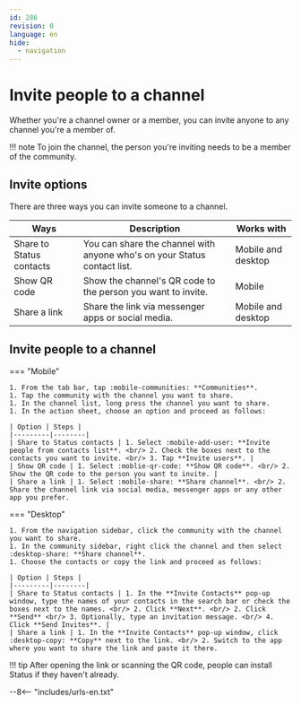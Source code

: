 ```yaml
---
id: 286
revision: 0
language: en
hide:
  - navigation
---
```


# Invite people to a channel

Whether you're a channel owner or a member, you can invite anyone to any channel you're a member of.

!!! note
    To join the channel, the person you're inviting needs to be a member of the community.

## Invite options

There are three ways you can invite someone to a channel.

| Ways | Description | Works with |
|---------|-------------|------|
| Share to Status contacts | You can share the channel with anyone who's on your Status contact list. | Mobile and desktop |
| Show QR code | Show the channel's QR code to the person you want to invite. | Mobile |
| Share a link | Share the link via messenger apps or social media. | Mobile and desktop |

## Invite people to a channel

=== "Mobile"

    1. From the tab bar, tap :mobile-communities: **Communities**.
    1. Tap the community with the channel you want to share.
    1. In the channel list, long press the channel you want to share.
    1. In the action sheet, choose an option and proceed as follows:

    | Option | Steps |
    |---------|--------|
    | Share to Status contacts | 1. Select :mobile-add-user: **Invite people from contacts list**. <br/> 2. Check the boxes next to the contacts you want to invite. <br/> 3. Tap **Invite users**. |
    | Show QR code | 1. Select :moblie-qr-code: **Show QR code**. <br/> 2. Show the QR code to the person you want to invite. |
    | Share a link | 1. Select :mobile-share: **Share channel**. <br/> 2. Share the channel link via social media, messenger apps or any other app you prefer. 

=== "Desktop"

    1. From the navigation sidebar, click the community with the channel you want to share.
    1. In the community sidebar, right click the channel and then select :desktop-share: **Share channel**.
    1. Choose the contacts or copy the link and proceed as follows:

    | Option | Steps |
    |---------|--------|
    | Share to Status contacts | 1. In the **Invite Contacts** pop-up window, type the names of your contacts in the search bar or check the boxes next to the names. <br/> 2. Click **Next**. <br/> 2. Click **Send** <br/> 3. Optionally, type an invitation message. <br/> 4. Click **Send Invites**. |
    | Share a link | 1. In the **Invite Contacts** pop-up window, click :desktop-copy: **Copy** next to the link. <br/> 2. Switch to the app where you want to share the link and paste it there.

!!! tip
    After opening the link or scanning the QR code, people can install Status if they haven't already.

--8<-- "includes/urls-en.txt"
